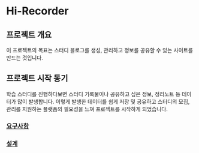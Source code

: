 # Hi-Recorder

## 프로젝트 개요

&#x20;이 프로젝트의 목표는 스터디 블로그를 생성, 관리하고 정보를 공유할 수 있는 사이트를 만드는 것입니다.&#x20;

## 프로젝트 시작 동기

&#x20;학습 스터디를 진행하다보면 스터디 기록물이나 공유하고 싶은 정보, 정리노트 등 데이터가 많이 발생합니다. 이렇게 발생한 데이터를 쉽게 저장 및 공유하고 스터디의 모집, 관리를 지원하는 플랫폼의 필요성을 느껴 프로젝트를 시작하게 되었습니다.

### [요구사항](hi-recorder/readme/)

### [설계](hi-recorder/undefined/)
